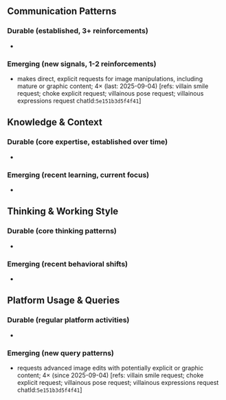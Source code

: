 ## Communication Patterns
### Durable (established, 3+ reinforcements)
- 

### Emerging (new signals, 1-2 reinforcements)
- makes direct, explicit requests for image manipulations, including mature or graphic content; 4× (last: 2025-09-04) [refs: villain smile request; choke explicit request; villainous pose request; villainous expressions request chatId:`5e151b3d5f4f41`]

## Knowledge & Context
### Durable (core expertise, established over time)
- 

### Emerging (recent learning, current focus)
- 

## Thinking & Working Style
### Durable (core thinking patterns)
- 

### Emerging (recent behavioral shifts)
- 

## Platform Usage & Queries
### Durable (regular platform activities)
- 

### Emerging (new query patterns)
- requests advanced image edits with potentially explicit or graphic content; 4× (since 2025-09-04) [refs: villain smile request; choke explicit request; villainous pose request; villainous expressions request chatId:`5e151b3d5f4f41`]